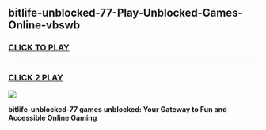 
## bitlife-unblocked-77-Play-Unblocked-Games-Online-vbswb
<h3>
<a href="https://premium76.site?title=bitlife-unblocked-77&ref=25A">CLICK TO PLAY</a></h3>
<hr>

<h3>
<a href="https://premium76.site?title=bitlife-unblocked-77&ref=25A">CLICK 2 PLAY</a>
  
</h3>

<a href="https://premium76.site?title=bitlife-unblocked-77&ref=25A"><img src="https://clearcache.store/games.png"></a>


**bitlife-unblocked-77 games unblocked: Your Gateway to Fun and Accessible Online Gaming**
